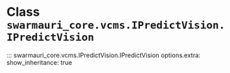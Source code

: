 # Class `swarmauri_core.vcms.IPredictVision.IPredictVision`

::: swarmauri_core.vcms.IPredictVision.IPredictVision
    options.extra:
      show_inheritance: true

